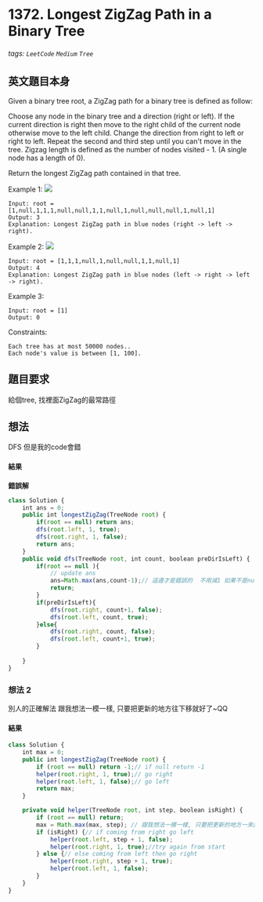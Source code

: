# 1372. Longest ZigZag Path in a Binary Tree
###### tags: `LeetCode` `Medium` `Tree`

## 英文題目本身
Given a binary tree root, a ZigZag path for a binary tree is defined as follow:

Choose any node in the binary tree and a direction (right or left).
If the current direction is right then move to the right child of the current node otherwise move to the left child.
Change the direction from right to left or right to left.
Repeat the second and third step until you can't move in the tree.
Zigzag length is defined as the number of nodes visited - 1. (A single node has a length of 0).

Return the longest ZigZag path contained in that tree.

 

Example 1:
![](https://i.imgur.com/KbefxzT.png)
```
Input: root = [1,null,1,1,1,null,null,1,1,null,1,null,null,null,1,null,1]
Output: 3
Explanation: Longest ZigZag path in blue nodes (right -> left -> right).
```
Example 2:
![](https://i.imgur.com/MpKA3B9.png)

```
Input: root = [1,1,1,null,1,null,null,1,1,null,1]
Output: 4
Explanation: Longest ZigZag path in blue nodes (left -> right -> left -> right).
```
Example 3:
```
Input: root = [1]
Output: 0
```

Constraints:
```
Each tree has at most 50000 nodes..
Each node's value is between [1, 100].
```
## 題目要求
給個tree, 找裡面ZigZag的最常路徑
## 想法
DFS
但是我的code會錯
#### 結果
**錯誤解**

```javascript
class Solution {
    int ans = 0;
    public int longestZigZag(TreeNode root) {
        if(root == null) return ans;
        dfs(root.left, 1, true);
        dfs(root.right, 1, false);
        return ans;
    }
    public void dfs(TreeNode root, int count, boolean preDirIsLeft) {
        if(root == null ){
            // update ans
            ans=Math.max(ans,count-1);// 這邊才是錯誤的  不用減1 如果不是null的時候更新就不用減一勒~!!!!!
            return;
        }
        if(preDirIsLeft){
            dfs(root.right, count+1, false);
            dfs(root.left, count, true);
        }else{
            dfs(root.right, count, false);
            dfs(root.left, count+1, true);
        }
        
    }
}
```

### 想法 2
別人的正確解法 跟我想法一模一樣, 只要把更新的地方往下移就好了~QQ
#### 結果
```javascript
class Solution {
    int max = 0;
    public int longestZigZag(TreeNode root) {
        if (root == null) return -1;// if null return -1
        helper(root.right, 1, true);// go right
        helper(root.left, 1, false);// go left
        return max;
    }

    private void helper(TreeNode root, int step, boolean isRight) {
        if (root == null) return;
        max = Math.max(max, step); // 跟我想法一模一樣, 只要把更新的地方一來這邊就好了~!!!
        if (isRight) {// if coming from right go left
            helper(root.left, step + 1, false);
            helper(root.right, 1, true);//try again from start
        } else {// else coming from left then go right
            helper(root.right, step + 1, true);
            helper(root.left, 1, false);
        }
    }
}
```